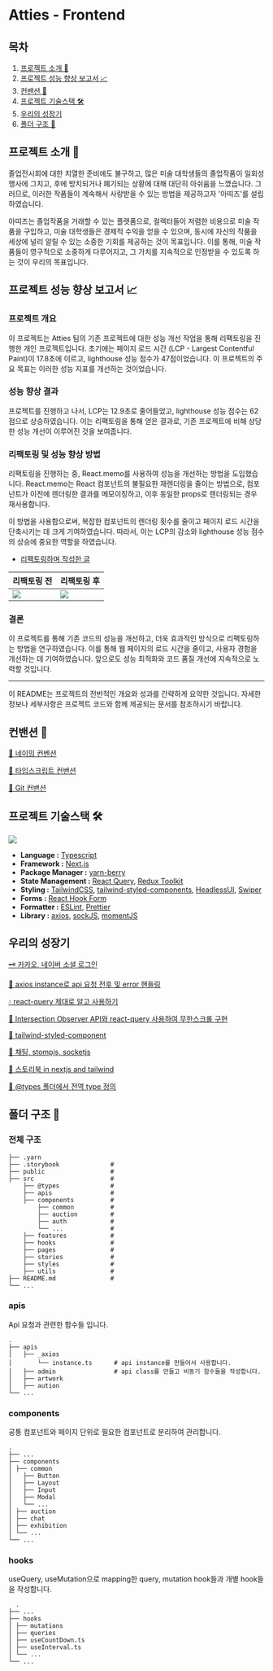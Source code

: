 # Atties - Frontend

## 목차

1. [프로젝트 소개 🎨](#프로젝트-소개-🎨)
2. [프로젝트 성능 향상 보고서 📈](#프로젝트-성능-향상-보고서-📈)
3. [컨밴션 🌈](#컨밴션-🌈)
4. [프로젝트 기술스택 🛠](#프로젝트-기술스택-🛠)
5. [우리의 성장기](#우리의-성장기)
6. [폴더 구조 📁](#폴더-구조-📁)

## 프로젝트 소개 🎨

졸업전시회에 대한 치열한 준비에도 불구하고, 많은 미술 대학생들의 졸업작품이 일회성 행사에 그치고, 후에 방치되거나 폐기되는 상황에 대해 대단히 아쉬움을 느꼈습니다. 그러므로, 이러한 작품들이 계속해서 사랑받을 수 있는 방법을 제공하고자 '아띠즈'를 설립하였습니다.

아띠즈는 졸업작품을 거래할 수 있는 플랫폼으로, 컬렉터들이 저렴한 비용으로 미술 작품을 구입하고, 미술 대학생들은 경제적 수익을 얻을 수 있으며, 동시에 자신의 작품을 세상에 널리 알릴 수 있는 소중한 기회를 제공하는 것이 목표입니다. 이를 통해, 미술 작품들이 영구적으로 소중하게 다루어지고, 그 가치를 지속적으로 인정받을 수 있도록 하는 것이 우리의 목표입니다.

## 프로젝트 성능 향상 보고서 📈

### 프로젝트 개요

이 프로젝트는 Atties 팀의 기존 프로젝트에 대한 성능 개선 작업을 통해 리팩토링을 진행한 개인 프로젝트입니다. 초기에는 페이지 로드 시간 (LCP - Largest Contentful Paint)이 17.8초에 이르고, lighthouse 성능 점수가 47점이었습니다. 이 프로젝트의 주요 목표는 이러한 성능 지표를 개선하는 것이었습니다.

### 성능 향상 결과

프로젝트를 진행하고 나서, LCP는 12.9초로 줄어들었고, lighthouse 성능 점수는 62점으로 상승하였습니다. 이는 리팩토링을 통해 얻은 결과로, 기존 프로젝트에 비해 상당한 성능 개선이 이루어진 것을 보여줍니다.

### 리팩토링 및 성능 향상 방법

리팩토링을 진행하는 중, React.memo를 사용하여 성능을 개선하는 방법을 도입했습니다. React.memo는 React 컴포넌트의 불필요한 재렌더링을 줄이는 방법으로, 컴포넌트가 이전에 렌더링한 결과를 메모이징하고, 이후 동일한 props로 렌더링되는 경우 재사용합니다.

이 방법을 사용함으로써, 복잡한 컴포넌트의 렌더링 횟수를 줄이고 페이지 로드 시간을 단축시키는 데 크게 기여하였습니다. 따라서, 이는 LCP의 감소와 lighthouse 성능 점수의 상승에 중요한 역할을 하였습니다.

- [리팩토링하며 작성한 글](https://peter-coding.tistory.com/339)

| 리팩토링 전                                                                                                                                                               | 리팩토링 후                                                                                                                                                               |
| ------------------------------------------------------------------------------------------------------------------------------------------------------------------------- | ------------------------------------------------------------------------------------------------------------------------------------------------------------------------- |
| <img src='https://img1.daumcdn.net/thumb/R1280x0/?scode=mtistory2&fname=https%3A%2F%2Fblog.kakaocdn.net%2Fdn%2FLfW5v%2Fbtsc1NuzmRq%2FjJQlmePxqSF3wOOkfTFZ9K%2Fimg.png' /> | <img src='https://img1.daumcdn.net/thumb/R1280x0/?scode=mtistory2&fname=https%3A%2F%2Fblog.kakaocdn.net%2Fdn%2FejYjVm%2Fbtsc99pYH1A%2FZdZZhDKAB6KuCBnIGQcA1K%2Fimg.png'/> |

### 결론

이 프로젝트를 통해 기존 코드의 성능을 개선하고, 더욱 효과적인 방식으로 리팩토링하는 방법을 연구하였습니다. 이를 통해 웹 페이지의 로드 시간을 줄이고, 사용자 경험을 개선하는 데 기여하였습니다. 앞으로도 성능 최적화와 코드 품질 개선에 지속적으로 노력할 것입니다.

---

이 README는 프로젝트의 전반적인 개요와 성과를 간략하게 요약한 것입니다. 자세한 정보나 세부사항은 프로젝트 코드와 함께 제공되는 문서를 참조하시기 바랍니다.

## 컨밴션 🌈

[📄 네이밍 컨벤션](https://www.notion.so/guesung/f6bf625c22514d8a8a9793d551935a10?pvs=4)

[📄 타입스크립트 컨밴션](https://www.notion.so/guesung/typescript-convention-e335832c4c0e420f85a9f7de6b5d0db1?pvs=4)

[📄 Git 컨밴션](https://www.notion.so/guesung/PR-59399896b4504c4ea5703b8c3ac2b874)

## 프로젝트 기술스택 🛠

![](https://i.imgur.com/KN4SEfW.png)

- **Language :** [Typescript](https://www.typescriptlang.org/)
- **Framework :** [Next.js](https://nextjs.org/)
- **Package Manager :** [yarn-berry](https://yarnpkg.com/)
- **State Management :** [React Query](https://react-query.tanstack.com/), [Redux Toolkit](https://redux-toolkit.js.org/)
- **Styling :** [TailwindCSS](https://tailwindcss.com/), [tailwind-styled-components](https://www.npmjs.com/package/tailwind-styled-components), [HeadlessUI](https://headlessui.com/), [Swiper](https://swiperjs.com/react)
- **Forms :** [React Hook Form](https://react-hook-form.com/)
- **Formatter :** [ESLint](https://eslint.org/), [Prettier](https://prettier.io/)
- **Library :** [axios](https://axios-http.com/), [sockJS](https://github.com/sockjs/sockjs-client), [momentJS](https://momentjs.com/)

## 우리의 성장기

[🗝️ 카카오, 네이버 소셜 로그인](https://www.notion.so/guesung/social-login-4d9321791dec42a6a98590cf18a0dbb5?pvs=4)

[🧿 axios instance로 api 요청 전후 및 error 핸들링](https://www.notion.so/guesung/Axios-instance-53e9a3c00f354b8c92b44728f9987b3c?pvs=4)

[💧 react-query 제대로 알고 사용하기 ](https://www.notion.so/guesung/react-query-e32b280a1b184cd7b5ba699286a20604?pvs=4)

[🐽 Intersection Observer API와 react-query 사용하여 무한스크롤 구현](https://www.notion.so/guesung/Intersection-Observer-API-react-query-7e95dd67a0aa4830be0685e74e8093f0)

[🎨 tailwind-styled-component](https://www.notion.so/guesung/tailwind-styled-components-e8b95344e93d4ca88979b702deb7027e)

[💬 채팅, stompjs, socketjs](https://www.notion.so/guesung/Stomp-Soket-js-51dfc4ba27f94026bec470da0170ea01?pvs=4)

[🧡 스토리북 in nextjs and tailwind](https://www.notion.so/guesung/story-book-with-nextjs-and-tailwind-280f912916084649ad8d73e4e7b75abf?pvs=4)

[👣 @types 폴더에서 전역 type 정의](https://www.notion.so/guesung/types-type-7aeefdf592894c0d9a6f99993ba2a75e?pvs=4)

## 폴더 구조 📁

### 전체 구조

    ├── .yarn
    ├── .storybook              #
    ├── public                  #
    ├── src                     #
        ├── @types              #
        ├── apis                #
        ├── components          #
            ├── common          #
            ├── auction         #
            ├── auth            #
            └── ...             #
        ├── features            #
        ├── hooks               #
        ├── pages               #
        ├── stories             #
        ├── styles              #
        ├── utils               #
    ├── README.md               #
    └── ...

### apis

Api 요청과 관련한 함수들 입니다.

    .
    ├── apis
    │   ├── _axios
    │       └── instance.ts      # api instance를 만들어서 사용합니다.
    │   ├── admin                # api class를 만들고 비동기 함수들을 작성합니다.
    │   ├── artwork
    │   ├── aution
    └── ...

### components

공통 컴포넌트와 페이지 단위로 필요한 컴포넌트로 분리하여 관리합니다.

    .
    ├── ...
    ├── components
    │ ├── common
    │   ├── Button
    │   ├── Layout
    │   ├── Input
    │   ├── Modal
    │   └── ...
    │ ├── auction
    │ ├── chat
    │ ├── exhibition
    │ └── ...
    └── ...

### hooks

useQuery, useMutation으로 mapping한 query, mutation hook들과 개별 hook들을 작성합니다.

      .
    ├── ...
    ├── hooks
    │ ├── mutations
    │ ├── queries
    │ ├── useCountDown.ts
    │ ├── useInterval.ts
    │ └── ...
    └── ...

